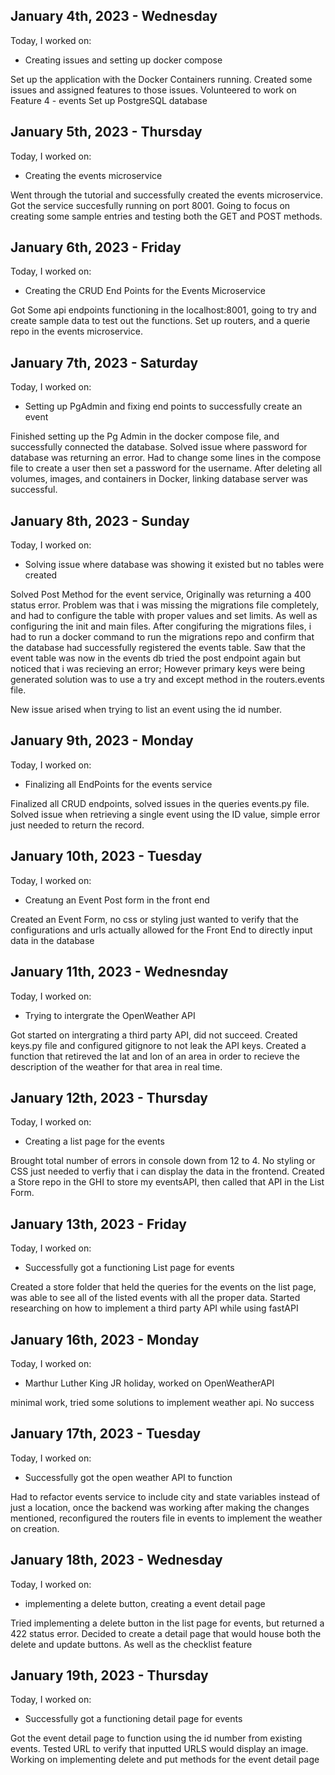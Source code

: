 ## January 4th, 2023 - Wednesday

Today, I worked on:

* Creating issues and setting up docker compose

Set up the application with the Docker Containers running.
Created some issues and assigned features to those issues.
Volunteered to work on Feature 4 - events
Set up PostgreSQL database

## January 5th, 2023 - Thursday

Today, I worked on:

* Creating the events microservice

Went through the tutorial and successfully
created the events microservice. Got the service succesfully
running on port 8001. Going to focus on creating some sample
entries and testing both the GET and POST methods.


## January 6th, 2023 - Friday

Today, I worked on:

* Creating the CRUD End Points for the Events Microservice

Got Some api endpoints functioning in the localhost:8001,
going to try and create sample data to test out the functions.
Set up routers, and a querie repo in the events microservice.


## January 7th, 2023 - Saturday

Today, I worked on:

* Setting up PgAdmin and fixing end points to successfully
create an event

Finished setting up the Pg Admin in the docker
compose file, and successfully connected the database.
Solved issue where password for database was returning an error.
Had to change some lines in the compose file to create a user
then set a password for the username. After deleting all volumes, images,
and containers in Docker, linking database server was successful.


## January 8th, 2023 - Sunday

Today, I worked on:

* Solving issue where database was showing it
existed but no tables were created

Solved Post Method for the event service, Originally
was returning a 400 status error. Problem was that i was missing
the migrations file completely, and had to configure the table
with proper values and set limits. As well as configuring the init
and main files. After congifuring the migrations files, i had to
run a docker command to run the migrations repo and confirm that
the database had successfully registered the events table. Saw that
the event table was now in the events db tried the post endpoint
again but noticed that i was recieving an error; However primary
keys were being generated solution was to use a try and except method
in the routers.events file.

New issue arised when trying to list an event using the id number.


## January 9th, 2023 - Monday

Today, I worked on:

* Finalizing all EndPoints for the events service

Finalized all CRUD endpoints, solved issues in the queries events.py file.
Solved issue when retrieving a single event using the ID value, simple error
just needed to return the record.



## January 10th, 2023 - Tuesday

Today, I worked on:

* Creatung an Event Post form in the front end

Created an Event Form, no css or styling just wanted to verify that
the configurations and urls actually allowed for the Front End to
directly input data in the database


## January 11th, 2023 - Wednesnday

Today, I worked on:

* Trying to intergrate the OpenWeather API

Got started on intergrating a third party API, did not succeed. Created
keys.py file and configured gitignore to not leak the API keys. Created a function
that retireved the lat and lon of an area in order to recieve the description
of the weather for that area in real time.


## January 12th, 2023 - Thursday

Today, I worked on:

* Creating a list page for the events

Brought total number of errors in console down from 12 to 4.
No styling or CSS just needed to verfiy that i can display the data in the
frontend. Created a Store repo in the GHI to store my eventsAPI, then called that API
in the List Form.


## January 13th, 2023 - Friday

Today, I worked on:

* Successfully got a functioning List page for events

Created a store folder that held the queries for the events on the list page,
was able to see all of the listed events with all the proper data. Started researching on
how to implement a third party API while using fastAPI


## January 16th, 2023 - Monday

Today, I worked on:

* Marthur Luther King JR holiday, worked on OpenWeatherAPI

minimal work, tried some solutions to implement weather api.
No success


## January 17th, 2023 - Tuesday

Today, I worked on:

* Successfully got the open weather API to function

Had to refactor events service to include city and state
variables instead of just a location, once the backend was working
after making the changes mentioned, reconfigured the routers file in
events to implement the weather on creation.

## January 18th, 2023 - Wednesday

Today, I worked on:

* implementing a delete button, creating a event detail page

Tried implementing a delete button in the list page for events,
but returned a 422 status error. Decided to create a detail page that would house
both the delete and update buttons. As well as the checklist feature


## January 19th, 2023 - Thursday

Today, I worked on:

* Successfully got a functioning detail page for events

Got the event detail page to function using the id number from
existing events. Tested URL to verify that inputted URLS would display an
image. Working on implementing delete and put methods for the event
detail page
